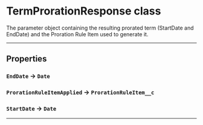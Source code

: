 # TermProrationResponse class

The parameter object containing the resulting prorated term (StartDate and EndDate) 		and the Proration Rule Item used to generate it.

---
## Properties

### `EndDate` → `Date`

### `ProrationRuleItemApplied` → `ProrationRuleItem__c`

### `StartDate` → `Date`

---
